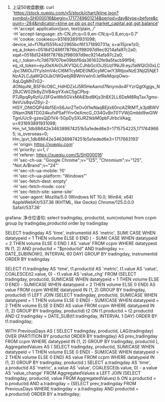 1. 上证50收盘数据: 
  curl 'https://stock.xueqiu.com/v5/stock/chart/kline.json?symbol=SH000016&begin=1717749601214&period=day&type=before&count=-284&indicator=kline,pe,pb,ps,pcf,market_capital,agt,ggt,balance' \
  -H 'accept: application/json, text/plain, */*' \
  -H 'accept-language: zh-CN,zh;q=0.9,en-CN;q=0.8,en;q=0.7' \
  -H 'cookie: cookiesu=931693891931098; device_id=f176a1555fce22965bcf6f371890731a; s=ai15jxw1z0; xq_a_token=0518d12486f7876b2f98097d9ec9214afa97c2a0; xqat=0518d12486f7876b2f98097d9ec9214afa97c2a0; xq_r_token=fc7d679707be09bbf6da361632fe9a5facb99f94; xq_id_token=eyJ0eXAiOiJKV1QiLCJhbGciOiJSUzI1NiJ9.eyJ1aWQiOi0xLCJpc3MiOiJ1YyIsImV4cCI6MTcyMDE0MDcyMCwiY3RtIjoxNzE3NjQ5NjE1NzA2LCJjaWQiOiJkOWQwbjRBWnVwIn0.lefReMqvqOwo-XqLQgMhTrG2-4ONquNi_BSF6cO6C_HdHDZxIJ5R5HeAamd7Nnymdo4FYzrQgtXgjgs_N2RJCW02Ik8yZlVB4rpYXvkC5gCPbq-P7JRpqRyRzIUJ3FGwWb5GVxMAiElbd8Kjs3h8X2LL6DeM8RqTax7gmx-9eVUs8qvlZ6yi-2-HISY_ONtOQPd4bf5EnS6JorZTeOv0l1wNaqBEjlx60ncAZRtMT_k3jdBWV0Nam3N8TD024kufxP5aFlYnr0eXmcG_O34GvBnT0TVWjGmbbI9wGIWTgnUUc9-gzesQjD1V4-5GpDySXiJRZtkbM0pbFJIrbcVAag; u=931693891931098; Hm_lvt_1db88642e346389874251b5a1eded6e3=1715754225,1717649665; is_overseas=0; Hm_lpvt_1db88642e346389874251b5a1eded6e3=1717663193' \
  -H 'origin: https://xueqiu.com' \
  -H 'priority: u=1, i' \
  -H 'referer: https://xueqiu.com/S/SH000016' \
  -H 'sec-ch-ua: "Google Chrome";v="125", "Chromium";v="125", "Not.A/Brand";v="24"' \
  -H 'sec-ch-ua-mobile: ?0' \
  -H 'sec-ch-ua-platform: "Windows"' \
  -H 'sec-fetch-dest: empty' \
  -H 'sec-fetch-mode: cors' \
  -H 'sec-fetch-site: same-site' \
  -H 'user-agent: Mozilla/5.0 (Windows NT 10.0; Win64; x64) AppleWebKit/537.36 (KHTML, like Gecko) Chrome/125.0.0.0 Safari/537.36'


grafana:
净仓位语句:
select tradingday, productid, sum(volume) from ccpm group by tradingday,productid order by tradingday

SELECT
  tradingday AS 'time',
  instrumentid AS 'metric',
  SUM(
    CASE
      WHEN datatypeid = 1 THEN volume
      ELSE 0
    END
  ) - SUM(
    CASE
      WHEN datatypeid = 2 THEN volume
      ELSE 0
    END
  ) AS 'value'
FROM
  ccpm
WHERE
  datatypeid IN (1, 2)
  AND productid = "$productid"
  AND tradingday >=  DATE_SUB(NOW(), INTERVAL 60 DAY)
GROUP BY
  tradingday,
  instrumentid
ORDER BY
  tradingday


SELECT 
    t1.tradingday AS 'time', 
    t1.productid AS 'metric', 
    t1.value AS 'value',
    COALESCE(t2.value, 0) - t1.value AS 'value_chg'
FROM 
    (SELECT 
        tradingday, 
        productid, 
        SUM(CASE WHEN datatypeid = 1 THEN volume ELSE 0 END) - 
        SUM(CASE WHEN datatypeid = 2 THEN volume ELSE 0 END) AS value
     FROM ccpm 
     WHERE datatypeid IN (1, 2)
     GROUP BY tradingday, productid) t1
LEFT JOIN 
    (SELECT 
        tradingday, 
        productid, 
        SUM(CASE WHEN datatypeid = 1 THEN volume ELSE 0 END) - 
        SUM(CASE WHEN datatypeid = 2 THEN volume ELSE 0 END) AS value
     FROM ccpm 
     WHERE datatypeid IN (1, 2)
     GROUP BY tradingday, productid) t2
ON t1.productid = t2.productid AND t2.tradingday = DATE_SUB(t1.tradingday, INTERVAL 1 DAY)
ORDER BY t1.tradingday;


WITH PreviousDays AS (
    SELECT
        tradingday,
        productid,
        LAG(tradingday) OVER (PARTITION BY productid ORDER BY tradingday) AS prev_tradingday
    FROM ccpm
    WHERE datatypeid IN (1, 2)
    GROUP BY tradingday, productid
),
AggregatedValues AS (
    SELECT
        tradingday,
        productid,
        SUM(CASE WHEN datatypeid = 1 THEN volume ELSE 0 END) - 
        SUM(CASE WHEN datatypeid = 2 THEN volume ELSE 0 END) AS value
    FROM ccpm
    WHERE datatypeid IN (1, 2)
    GROUP BY tradingday, productid
)
SELECT 
    a.tradingday AS 'time', 
    a.productid AS 'metric', 
    a.value AS 'value',
    COALESCE(b.value, 0) - a.value AS 'value_change'
FROM 
    AggregatedValues a
LEFT JOIN 
    (SELECT 
        tradingday,
        productid,
        value
     FROM AggregatedValues) b
ON a.productid = b.productid AND a.tradingday = (SELECT prev_tradingday FROM PreviousDays WHERE tradingday = a.tradingday AND productid = a.productid)
ORDER BY a.tradingday;
